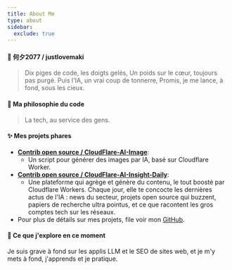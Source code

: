 ```yaml
---
title: About Me
type: about
sidebar:
  exclude: true
---
```

#### 👋 何夕2077 / justlovemaki

> Dix piges de code, les doigts gelés,
> Un poids sur le cœur, toujours pas purgé.
> Puis l'IA, un vrai coup de tonnerre,
> Promis, je me lance, à fond, sous les cieux.

#### 🚀 Ma philosophie du code

> La tech, au service des gens.

#### ✨ Mes projets phares

*   **[Contrib open source / CloudFlare-AI-Image](https://github.com/justlovemaki/CloudFlare-AI-Image)**:
    *   Un script pour générer des images par IA, basé sur Cloudflare Worker.
*   **[Contrib open source / CloudFlare-AI-Insight-Daily](https://github.com/justlovemaki/CloudFlare-AI-Insight-Daily)**:
    *   Une plateforme qui agrège et génère du contenu, le tout boosté par Cloudflare Workers. Chaque jour, elle te concocte les dernières actus de l'IA : news du secteur, projets open source qui buzzent, papiers de recherche ultra pointus, et ce que racontent les gros comptes tech sur les réseaux.
*   Pour plus de détails sur mes projets, file voir mon [GitHub](https://github.com/justlovemaki).

#### 🌱 Ce que j'explore en ce moment

Je suis grave à fond sur les applis LLM et le SEO de sites web, et je m'y mets à fond, j'apprends et je pratique.
